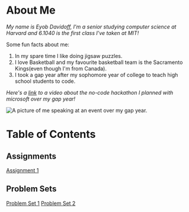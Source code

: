 # About Me

_My name is Eyob Davidoff, I'm a senior studying computer science at Harvard and 6.1040 is the first class I've taken at MIT!_

Some fun facts about me:

1. In my spare time I like doing jigsaw puzzles.
2. I love Basketball and my favourite basketball team is the Sacramento Kings(even though I'm from Canada).
3. I took a gap year after my sophomore year of college to teach high school students to code.

_Here's a [link](https://youtu.be/FeydyRp5Cgg?si=1t0iEN2MDjrnn-gI) to a video about the no-code hackathon I planned with microsoft over my gap year!_

![A picture of me speaking at an event over my gap year.](https://blogs.microsoft.com/wp-content/uploads/sites/175/2024/05/Blackathon-5-scaled.jpg)

# Table of Contents

## Assignments

[Assignment 1](assignments/assignment1.md)

## Problem Sets

[Problem Set 1](psets/pset1.md)
[Problem Set 2](psets/pset2.md)
